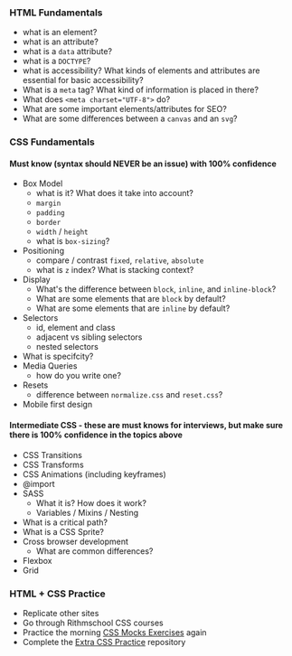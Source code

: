 ### HTML Fundamentals

* what is an element?
* what is an attribute?
* what is a `data` attribute?
* what is a `DOCTYPE`?
* what is accessibility? What kinds of elements and attributes are essential for basic accessibility?
* What is a `meta` tag? What kind of information is placed in there?
* What does `<meta charset="UTF-8">` do?
* What are some important elements/attributes for SEO?
* What are some differences between a `canvas` and an `svg`?

### CSS Fundamentals

#### Must know (syntax should NEVER be an issue) with 100% confidence

* Box Model
  * what is it? What does it take into account?
  * `margin`
  * `padding`
  * `border`
  * `width` / `height`
  * what is `box-sizing`?
* Positioning
  * compare / contrast `fixed`, `relative`, `absolute`
  * what is `z` index? What is stacking context?
* Display
  * What's the difference between `block`, `inline`, and `inline-block`?
  * What are some elements that are `block` by default?
  * What are some elements that are `inline` by default?
* Selectors
  * id, element and class
  * adjacent vs sibling selectors
  * nested selectors
* What is specifcity?
* Media Queries
  * how do you write one?
* Resets
  * difference between `normalize.css` and `reset.css`?
* Mobile first design

#### Intermediate CSS - these are must knows for interviews, but make sure there is 100% confidence in the topics above

* CSS Transitions
* CSS Transforms
* CSS Animations (including keyframes)
* @import
* SASS
  * What it is? How does it work?
  * Variables / Mixins / Nesting
* What is a critical path?
* What is a CSS Sprite?
* Cross browser development
  * What are common differences?
* Flexbox
* Grid

### HTML + CSS Practice

* Replicate other sites
* Go through Rithmschool CSS courses
* Practice the morning [CSS Mocks Exercises](https://github.com/rithmschool/css-mocks) again
* Complete the [Extra CSS Practice](https://github.com/rithmschool/extra-css-challenges) repository
